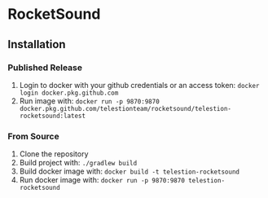 # RocketSound

## Installation

### Published Release

1. Login to docker with your github credentials or an access token: `docker login docker.pkg.github.com`
2. Run image with: `docker run -p 9870:9870 docker.pkg.github.com/telestionteam/rocketsound/telestion-rocketsound:latest`

### From Source

1. Clone the repository
2. Build project with: `./gradlew build`
3. Build docker image with: `docker build -t telestion-rocketsound`
4. Run docker image with: `docker run -p 9870:9870 telestion-rocketsound`
